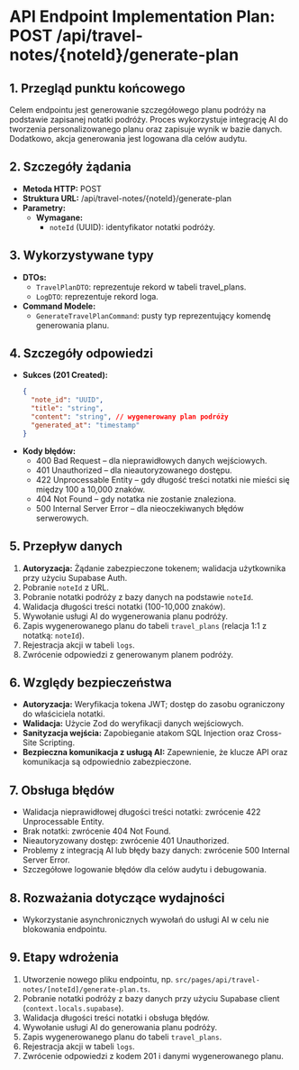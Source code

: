 # API Endpoint Implementation Plan: POST /api/travel-notes/{noteId}/generate-plan

## 1. Przegląd punktu końcowego

Celem endpointu jest generowanie szczegółowego planu podróży na podstawie zapisanej notatki podróży. Proces wykorzystuje integrację AI do tworzenia personalizowanego planu oraz zapisuje wynik w bazie danych. Dodatkowo, akcja generowania jest logowana dla celów audytu.

## 2. Szczegóły żądania

- **Metoda HTTP:** POST
- **Struktura URL:** /api/travel-notes/{noteId}/generate-plan
- **Parametry:**
  - **Wymagane:**
    - `noteId` (UUID): identyfikator notatki podróży.

## 3. Wykorzystywane typy

- **DTOs:**
  - `TravelPlanDTO`: reprezentuje rekord w tabeli travel_plans.
  - `LogDTO`: reprezentuje rekord loga.
- **Command Modele:**
  - `GenerateTravelPlanCommand`: pusty typ reprezentujący komendę generowania planu.

## 4. Szczegóły odpowiedzi

- **Sukces (201 Created):**
  ```json
  {
    "note_id": "UUID",
    "title": "string",
    "content": "string", // wygenerowany plan podróży
    "generated_at": "timestamp"
  }
  ```
- **Kody błędów:**
  - 400 Bad Request – dla nieprawidłowych danych wejściowych.
  - 401 Unauthorized – dla nieautoryzowanego dostępu.
  - 422 Unprocessable Entity – gdy długość treści notatki nie mieści się między 100 a 10,000 znaków.
  - 404 Not Found – gdy notatka nie zostanie znaleziona.
  - 500 Internal Server Error – dla nieoczekiwanych błędów serwerowych.

## 5. Przepływ danych

1. **Autoryzacja:** Żądanie zabezpieczone tokenem; walidacja użytkownika przy użyciu Supabase Auth.
2. Pobranie `noteId` z URL.
3. Pobranie notatki podróży z bazy danych na podstawie `noteId`.
4. Walidacja długości treści notatki (100-10,000 znaków).
5. Wywołanie usługi AI do wygenerowania planu podróży.
6. Zapis wygenerowanego planu do tabeli `travel_plans` (relacja 1:1 z notatką: `noteId`).
7. Rejestracja akcji w tabeli `logs`.
8. Zwrócenie odpowiedzi z generowanym planem podróży.

## 6. Względy bezpieczeństwa

- **Autoryzacja:** Weryfikacja tokena JWT; dostęp do zasobu ograniczony do właściciela notatki.
- **Walidacja:** Użycie Zod do weryfikacji danych wejściowych.
- **Sanityzacja wejścia:** Zapobieganie atakom SQL Injection oraz Cross-Site Scripting.
- **Bezpieczna komunikacja z usługą AI:** Zapewnienie, że klucze API oraz komunikacja są odpowiednio zabezpieczone.

## 7. Obsługa błędów

- Walidacja nieprawidłowej długości treści notatki: zwrócenie 422 Unprocessable Entity.
- Brak notatki: zwrócenie 404 Not Found.
- Nieautoryzowany dostęp: zwrócenie 401 Unauthorized.
- Problemy z integracją AI lub błędy bazy danych: zwrócenie 500 Internal Server Error.
- Szczegółowe logowanie błędów dla celów audytu i debugowania.

## 8. Rozważania dotyczące wydajności

- Wykorzystanie asynchronicznych wywołań do usługi AI w celu nie blokowania endpointu.

## 9. Etapy wdrożenia

1. Utworzenie nowego pliku endpointu, np. `src/pages/api/travel-notes/[noteId]/generate-plan.ts`.
2. Pobranie notatki podróży z bazy danych przy użyciu Supabase client (`context.locals.supabase`).
3. Walidacja długości treści notatki i obsługa błędów.
4. Wywołanie usługi AI do generowania planu podróży.
5. Zapis wygenerowanego planu do tabeli `travel_plans`.
6. Rejestracja akcji w tabeli `logs`.
7. Zwrócenie odpowiedzi z kodem 201 i danymi wygenerowanego planu.
